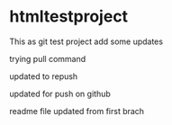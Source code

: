 # htmltestproject

This as git test project
add some updates

trying pull command

updated to repush

updated for push on github

readme file updated from first brach
